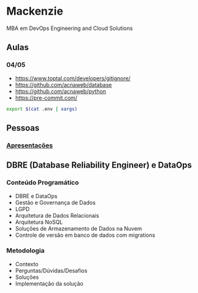 # Mackenzie

MBA em DevOps Engineering and Cloud Solutions

## Aulas

### 04/05

- https://www.toptal.com/developers/gitignore/
- https://github.com/acnaweb/database
- https://github.com/acnaweb/python
- https://pre-commit.com/

```sh
export $(cat .env | xargs)
```

## Pessoas

###  [Apresentações](docs/apresentacao.md)

## DBRE (Database Reliability Engineer) e DataOps

### Conteúdo Programático

* DBRE e DataOps
* Gestão e Governança de Dados
* LGPD
* Arquitetura de Dados Relacionais
* Arquitetura NoSQL
* Soluções de Armazenamento de Dados na Nuvem
* Controle de versão em banco de dados com migrations

### Metodologia

- Contexto
- Perguntas/Dúvidas/Desafios
- Soluções
- Implementação da solução